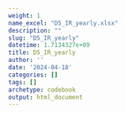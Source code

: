 ```yaml
---
weight: 1
name_excel: "D5_IR_yearly.xlsx"
description: ""
slug: "D5_IR_yearly"
datetime: 1.7134327e+09
title: D5_IR_yearly
author: ''
date: '2024-04-18'
categories: []
tags: []
archetype: codebook
output: html_document
---
```


<div class="tabcontent"></div>
